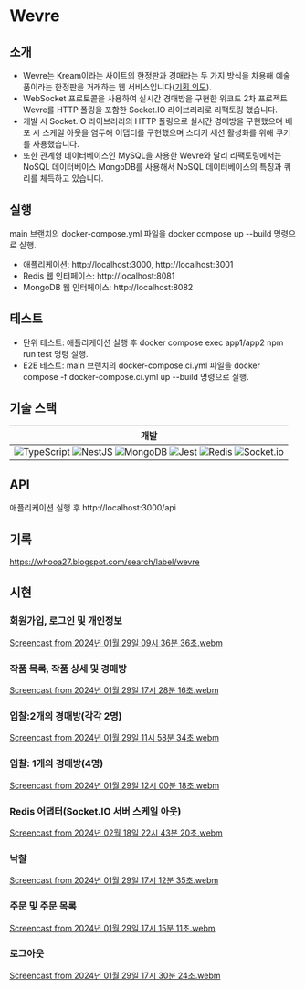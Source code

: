 # Wevre

## 소개
- Wevre는 Kream이라는 사이트의 한정판과 경매라는 두 가지 방식을 차용해 예술품이라는 한정판을 거래하는 웹 서비스입니다([기획 의도](https://github.com/Chang9601/43-2nd-Wevre-backend)).
- WebSocket 프로토콜을 사용하여 실시간 경매방을 구현한 위코드 2차 프로젝트 Wevre를 HTTP 폴링을 포함한 Socket.IO 라이브러리로 리팩토링 했습니다.
- 개발 시 Socket.IO 라이브러리의 HTTP 폴링으로 실시간 경매방을 구현했으며 배포 시 스케일 아웃을 염두해 어댑터를 구현했으며 스티키 세션 활성화를 위해 쿠키를 사용했습니다.
- 또한 관계형 데이터베이스인 MySQL을 사용한 Wevre와 달리 리팩토링에서는 NoSQL 데이터베이스 MongoDB를 사용해서 NoSQL 데이터베이스의 특징과 쿼리를 체득하고 있습니다.

## 실행
main 브랜치의 docker-compose.yml 파일을 docker compose up --build 명령으로 실행.
-  애플리케이션: http://localhost:3000, http://localhost:3001
-  Redis 웹 인터페이스: http://localhost:8081
-  MongoDB 웹 인터페이스: http://localhost:8082

## 테스트
- 단위 테스트: 애플리케이션 실행 후 docker compose exec app1/app2 npm run test 명령 실행.
- E2E 테스트: main 브랜치의 docker-compose.ci.yml 파일을 docker compose -f docker-compose.ci.yml up --build 명령으로 실행.

## 기술 스택
|개발|
| :----: |
|![TypeScript](https://img.shields.io/badge/typescript-%23007ACC.svg?style=for-the-badge&logo=typescript&logoColor=white) ![NestJS](https://img.shields.io/badge/nestjs-%23E0234E.svg?style=for-the-badge&logo=nestjs&logoColor=white) ![MongoDB](https://img.shields.io/badge/MongoDB-%234ea94b.svg?style=for-the-badge&logo=mongodb&logoColor=white) ![Jest](https://img.shields.io/badge/-jest-%23C21325?style=for-the-badge&logo=jest&logoColor=white) ![Redis](https://img.shields.io/badge/redis-%23DD0031.svg?style=for-the-badge&logo=redis&logoColor=white) ![Socket.io](https://img.shields.io/badge/Socket.io-010101?&style=for-the-badge&logo=Socket.io&logoColor=white)|

## API
애플리케이션 실행 후 http://localhost:3000/api

## 기록
https://whooa27.blogspot.com/search/label/wevre

## 시현
### 회원가입, 로그인 및 개인정보
[Screencast from 2024년 01월 29일 09시 36분 36초.webm](https://github.com/Chang9601/wevre/assets/79137839/fa34822e-0820-497e-84d4-a584640714af)

### 작품 목록, 작품 상세 및 경매방
[Screencast from 2024년 01월 29일 17시 28분 16초.webm](https://github.com/Chang9601/wevre/assets/79137839/d8b12442-96e5-4800-a71c-ec06e4cd53f9)

### 입찰:2개의 경매방(각각 2명)
[Screencast from 2024년 01월 29일 11시 58분 34초.webm](https://github.com/Chang9601/wevre/assets/79137839/171a326c-4443-4ebe-a632-72317bb8cb2b)

### 입찰: 1개의 경매방(4명)
[Screencast from 2024년 01월 29일 12시 00분 18초.webm](https://github.com/Chang9601/wevre/assets/79137839/d87c9165-e36c-438e-9bce-67f2a044586d)

### Redis 어댑터(Socket.IO 서버 스케일 아웃)
[Screencast from 2024년 02월 18일 22시 43분 20초.webm](https://github.com/Chang9601/wevre/assets/79137839/aa22715c-dd7f-4c7f-a6c0-cb93119f9e91)

### 낙찰
[Screencast from 2024년 01월 29일 17시 12분 35초.webm](https://github.com/Chang9601/wevre/assets/79137839/8ec9577d-0c94-4c10-a319-9e2e624826bc)

### 주문 및 주문 목록
[Screencast from 2024년 01월 29일 17시 15분 11초.webm](https://github.com/Chang9601/wevre/assets/79137839/fa0530be-637b-40dc-ba90-43c489dc5ff3)

### 로그아웃
[Screencast from 2024년 01월 29일 17시 30분 24초.webm](https://github.com/Chang9601/wevre/assets/79137839/e502688e-1a6e-466f-b189-0cbd02aeeff9)
